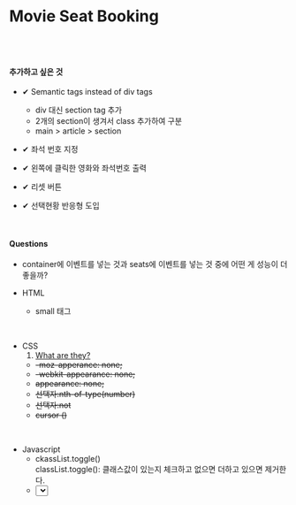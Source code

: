 # Movie Seat Booking


<br/><br/>

#### 추가하고 싶은 것
- ✔ Semantic tags instead of div tags
    - div 대신 section tag 추가
    - 2개의 section이 생겨서 class 추가하여 구분
    - main > article > section 

- ✔ 좌석 번호 지정
- ✔ 왼쪽에 클릭한 영화와 좌석번호 출력
- ✔ 리셋 버튼
- ✔ 선택현황 반응형 도입

<br/>

#### Questions

* container에 이벤트를 넣는 것과 seats에 이벤트를 넣는 것 중에 어떤 게 성능이 더 좋을까?

* HTML
    * small 태그

<br/>

* CSS
    01. [What are they?](https://sohyeon-oh.netlify.app/#/HTML-CSS/css%ED%8A%B9%EC%84%B1)
    * ~~-moz-apperance: none;~~
    * ~~-webkit-appearance: none;~~
    * ~~appearance: none;~~
    * ~~선택자:nth-of-type(number)~~
    * ~~선택자:not~~
    * ~~cursor ()~~
<br/>

* Javascript
    * ckassList.toggle()  
        classList.toggle(): 클래스값이 있는지 체크하고 없으면 더하고 있으면 제거한다.
    * <select>.selectedIndex